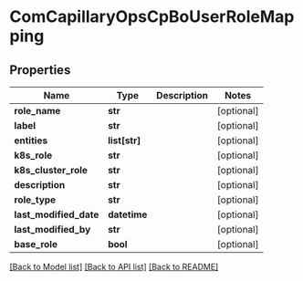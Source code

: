 # ComCapillaryOpsCpBoUserRoleMapping

## Properties
Name | Type | Description | Notes
------------ | ------------- | ------------- | -------------
**role_name** | **str** |  | [optional] 
**label** | **str** |  | [optional] 
**entities** | **list[str]** |  | [optional] 
**k8s_role** | **str** |  | [optional] 
**k8s_cluster_role** | **str** |  | [optional] 
**description** | **str** |  | [optional] 
**role_type** | **str** |  | [optional] 
**last_modified_date** | **datetime** |  | [optional] 
**last_modified_by** | **str** |  | [optional] 
**base_role** | **bool** |  | [optional] 

[[Back to Model list]](../README.md#documentation-for-models) [[Back to API list]](../README.md#documentation-for-api-endpoints) [[Back to README]](../README.md)

